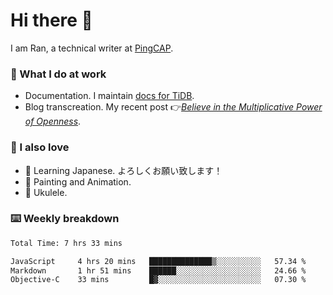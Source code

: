 # Hi there 👋

I am Ran, a technical writer at [PingCAP](https://pingcap.com/).

### 📝 What I do at work

- Documentation. I maintain [docs for TiDB](https://github.com/pingcap/docs).
- Blog transcreation. My recent post 👉[*Believe in the Multiplicative Power of Openness*](https://pingcap.com/blog/believe-in-the-multiplicative-power-of-openness-open-source-community).

### 🤠 I also love

- 💬 Learning Japanese. よろしくお願い致します！
- 🎨 Painting and Animation.
- 🎵 Ukulele.

### ⌨️ Weekly breakdown

<!--START_SECTION:waka-->

```txt
Total Time: 7 hrs 33 mins

JavaScript     4 hrs 20 mins   ██████████████▒░░░░░░░░░░   57.34 %
Markdown       1 hr 51 mins    ██████░░░░░░░░░░░░░░░░░░░   24.66 %
Objective-C    33 mins         █▓░░░░░░░░░░░░░░░░░░░░░░░   07.30 %
```

<!--END_SECTION:waka-->
